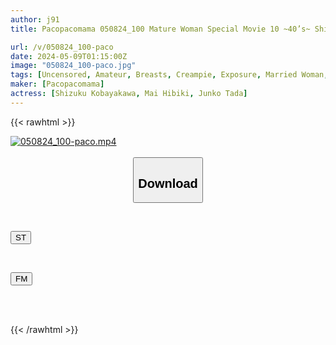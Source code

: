 ```yaml
---
author: j91
title: Pacopacomama 050824_100 Mature Woman Special Movie 10 ~40’s~ Shizuku Kobayakawa Mai Hibiki Junko Tada

url: /v/050824_100-paco
date: 2024-05-09T01:15:00Z
image: "050824_100-paco.jpg"
tags: [Uncensored, Amateur, Breasts, Creampie, Exposure, Married Woman, Mature Woman, Nice Ass, Outdoors, Sexy Legs, Slender]
maker: [Pacopacomama]
actress: [Shizuku Kobayakawa, Mai Hibiki, Junko Tada]
---
```



{{< rawhtml >}}

<div class="video" data-videoid="4R0Z0MlxpKhKawG">
    <a href="javascript:;">
        <img src="/v/050824_100-paco/050824_100-paco.jpg" width="WIDTH" height="HEIGHT" alt="050824_100-paco.mp4" loading="lazy">
    </a>
</div>

<script type="text/javascript" src="https://j91.asia/asset/on-demand-st.js"></script>

<br>
  <link rel="stylesheet" href="https://j91.asia/asset/bs5.css">
  
  <center>
  <button class="btn btn-primary" type="button" data-bs-toggle="collapse" data-bs-target=".multi-collapse" aria-expanded="false" aria-controls="multiCollapseExample1 multiCollapseExample2"><h2>Download</h2></button></center>
</p>
<div class="row">
  <div class="col">
    <div class="collapse multi-collapse" id="multiCollapseExample1">
      <div class="card card-body">
	      	      <br>
<div class="buttons">  
<p><a href="https://streamtape.to/v/4R0Z0MlxpKhKawG" target="_blank"><button class="btn-hover color-3"><i class="fa fa-download"></i> ST</button></a></p></div>
    </div>
  </div>
</div>
  <div class="col">
    <div class="collapse multi-collapse" id="multiCollapseExample2">
      <div class="card card-body">
	      <br>
<div class="buttons">
<p><a href="https://filemoon.sx/d/odjymvpkr0t3" target="_blank"><button class="btn-hover color-8"><i class="fa fa-download"></i> FM</button></a></p></div>
<br><br>
      </div>
    </div>
  </div>
</div>

{{< /rawhtml >}}